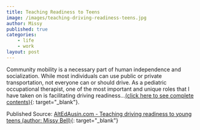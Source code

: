 ```yaml
---
title: Teaching Readiness to Teens
image: /images/teaching-driving-readiness-teens.jpg
author: Missy
published: true
categories: 
    - life
    - work
layout: post
---
```


Community mobility is a necessary part of human independence and socialization. While most individuals can use public or private transportation, not everyone can or should drive. As a pediatric occupational therapist, one of the most important and unique roles that I have taken on is facilitating driving readiness...[(click here to see complete contents)](https://www.altedaustin.com/blog/teaching-driving-readiness-to-young-teens){: target="_blank"}.

Published Source: [AltEdAusin.com - Teaching driving readiness to young teens (author: Missy Bell)](https://www.altedaustin.com/blog/teaching-driving-readiness-to-young-teens){: target="_blank"}